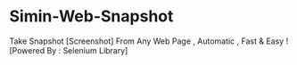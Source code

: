 # Simin-Web-Snapshot
Take Snapshot [Screenshot] From Any Web Page , Automatic , Fast &amp; Easy ! [Powered By : Selenium Library]
